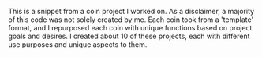 This is a snippet from a coin project I worked on. As a disclaimer, a majority of this code was not solely created by me. Each coin took from a 'template' format, and I repurposed each coin with unique functions based on project goals and desires. I created about 10 of these projects, each with different use purposes and unique aspects to them.

